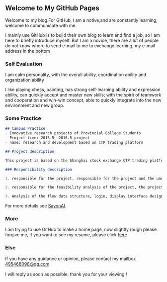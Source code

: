 ## Welcome to My GitHub Pages

Welcome to my blog.For GitHub, I am a notive,and are constantly learning, welcome to communicate with me.

I mainly use GitHub is to build their own blog to learn and find a job, so I am here to briefly introduce myself. But I am a novice, there are a lot of people do not know where to send e-mail to me to exchange learning, my e-mail address in the bottom

### Self Evaluation

I am calm personality, with the overall ability, coordination ability and organization ability

I like playing chess, painting, has strong self-learning ability and expression ability, can quickly accept and master new skills; with the spirit of teamwork and cooperation and win-win concept, able to quickly integrate into the new environment and new group.

### Some Practice
```markdown
## Campus Practice
- Innovative research projects of Provincial College Students
- Project time: 2015.5--2016.5 project
- name: research and development based on CTP trading platform

## Project description

This project is based on the Shanghai stock exchange CTP trading platform for the development of a futures investment in independent investment software. Development using Visual Studio2010. Virtual investment can be real-time access to various futures trading data and quotes, etc..

### Responsibility description

1. responsible for the project, responsible for the project and the understanding of the professional team

2. responsible for the feasibility analysis of the project, the project schedule and test control and management, and is responsible for quantitative investment algorithm research.

3. Analysis of the flow data structure, login, display interface design and production of MFC, for the technical staff of the software development plan to provide recommendations.

```

For more details see [SayonAl](https://github.com/SayonAl).

### More
I am trying to use GitHub to make a home page, now slightly rough please forgive me, if you want to see my resume, please click [here](https://github.com/SayonAl/resume.cv)

### Else

If you have any guidance or opinion, please contact my mailbox 495468098@qq.com

I will reply as soon as possible, thank you for your viewing！
